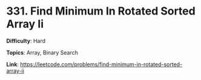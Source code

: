# 331. Find Minimum In Rotated Sorted Array Ii

**Difficulty**: Hard

**Topics**: Array, Binary Search

**Link**: https://leetcode.com/problems/find-minimum-in-rotated-sorted-array-ii
